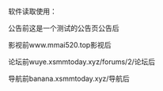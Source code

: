#
软件读取使用：

公告前这是一个测试的公告页公告后

影视前www.mmai520.top影视后

论坛前wuye.xsmmtoday.xyz/forums/2/论坛后

导航前banana.xsmmtoday.xyz/导航后


